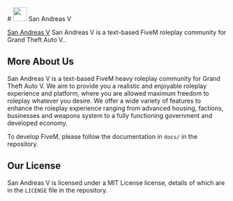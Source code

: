 <html># <img src="https://i.imgur.com/EX4KZqT.png" width="32" height="32"> San Andreas V 

[San Andreas V](https://sanandreasv.com/) San Andreas V is a text-based FiveM roleplay community for Grand Theft Auto V..

## More About Us
San Andreas V is a text-based FiveM heavy roleplay community for Grand Theft Auto V. 
We aim to provide you a realistic and enjoyable roleplay experience and platform, where you are allowed maximum freedom to roleplay whatever you desire. We offer a wide variety of features to enhance the roleplay experience ranging from advanced housing, factions, businesses and weapons system to a fully functioning government and developed economy.

To develop FiveM, please follow the documentation in `docs/` in the repository.

## Our License
San Andreas V is licensed under a MIT License license, details of which are in the `LICENSE` file in the repository.
